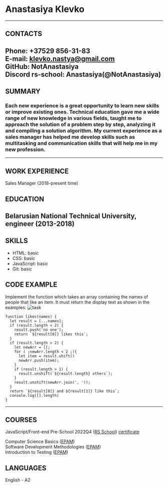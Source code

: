 # Anastasiya Klevko
---

## CONTACTS 

Phone: +37529 856-31-83  
E-mail: klevko.nastya@gmail.com  
GitHub: NotAnastasiya  
Discord rs-school: Anastasiya(@NotAnastasiya) 
---

## SUMMARY
### Each new experience is a great opportunity to learn new skills or improve existing ones. Technical education gave me a wide range of new knowledge in various fields, taught me to approach the solution of a problem step by step, analyzing it and compiling a solution algorithm. My current experience as a sales manager has helped me develop skills such as multitasking and communication skills that will help me in my new profession.

---


## WORK EXPERIENCE
Sales Manager (2018-present time)

## EDUCATION
Belarusian National Technical University, engineer (2013-2018)
---


## SKILLS
- HTML: basic
- CSS: basic
- JavaScript: basic
- Git: basic

## CODE EXAMPLE
Implement the function which takes an array containing the names of people that like an item. It must return the display text as shown in the examples:
![task](image.png "task_codewars")
```
function likes(names) {
  let result = [...names];
  if (result.length < 2) {
    result.push('no one');
    return `${result[0]} likes this`;
  }
  if (result.length > 2) {
    let newArr = [];
    for ( ;newArr.length < 2 ;){
      let item = result.shift()
      newArr.push(item);
    }
    if (result.length > 1) {
      result.unshift(`${result.length} others`);
    }
    result.unshift(newArr.join(', '));  
  }
  return `${result[0]} and ${result[1]} like this`;
  console.log([].length)
}
```
---

## COURSES 
JavaScript/Front-end Pre-School 2022Q4 ([RS School](https://rs.school/ "RS")) [certificate](https://app.rs.school/certificate/ajmq2cqd "certificate")


Computer Science Basics ([EPAM](https://learn.epam.com/ "EPAM"))  
Software Development Methodologies ([EPAM](https://learn.epam.com/ "EPAM"))   
Introduction to Testing ([EPAM](https://learn.epam.com/ "EPAM"))   

## LANGUAGES 
English - A2